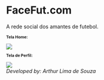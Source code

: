 <h1>FaceFut.com</h1>
<p>A rede social dos amantes de futebol.</p>
<p style="font-size: 8pt; "><strong>Tela Home:</strong></p>
<img src="https://raw.githubusercontent.com/ArthurLDS/FaceFut/master/Originals/facefut-home.png"/>

<p style="font-size: 8pt; "><strong>Tela de Perfil:</strong></p>
<img src="https://raw.githubusercontent.com/ArthurLDS/FaceFut/master/Originals/facefut-profile.png"/>
<br>
<i>Developed by: Arthur Lima de Souza</i>
